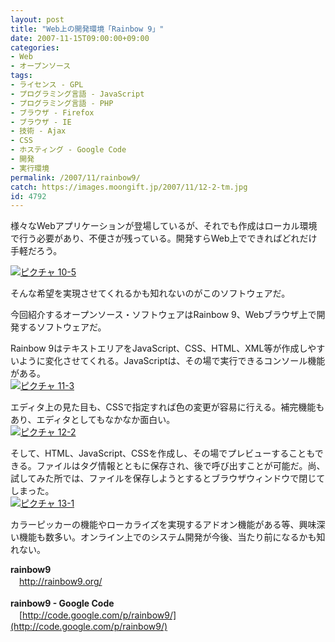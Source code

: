 ```yaml
---
layout: post
title: "Web上の開発環境「Rainbow 9」"
date: 2007-11-15T09:00:00+09:00
categories:
- Web
- オープンソース
tags: 
- ライセンス - GPL
- プログラミング言語 - JavaScript
- プログラミング言語 - PHP
- ブラウザ - Firefox
- ブラウザ - IE
- 技術 - Ajax
- CSS
- ホスティング - Google Code
- 開発
- 実行環境
permalink: /2007/11/rainbow9/
catch: https://images.moongift.jp/2007/11/12-2-tm.jpg
id: 4792
---
```

様々なWebアプリケーションが登場しているが、それでも作成はローカル環境で行う必要があり、不便さが残っている。開発すらWeb上でできればどれだけ手軽だろう。   
  
[![ピクチャ 10-5](https://images.moongift.jp/2007/11/10-5-tm.jpg)](https://images.moongift.jp/2007/11/10-5.png)  
  
そんな希望を実現させてくれるかも知れないのがこのソフトウェアだ。   
  
今回紹介するオープンソース・ソフトウェアはRainbow 9、Webブラウザ上で開発するソフトウェアだ。   
<!--more-->  
Rainbow 9はテキストエリアをJavaScript、CSS、HTML、XML等が作成しやすいように変化させてくれる。JavaScriptは、その場で実行できるコンソール機能がある。   
[![ピクチャ 11-3](https://images.moongift.jp/2007/11/11-3-tm.jpg)](https://images.moongift.jp/2007/11/11-3.png)  
  
エディタ上の見た目も、CSSで指定すれば色の変更が容易に行える。補完機能もあり、エディタとしてもなかなか面白い。   
[![ピクチャ 12-2](https://images.moongift.jp/2007/11/12-2-tm.jpg)](https://images.moongift.jp/2007/11/12-2.png)  
  
そして、HTML、JavaScript、CSSを作成し、その場でプレビューすることもできる。ファイルはタグ情報とともに保存され、後で呼び出すことが可能だ。尚、試してみた所では、ファイルを保存しようとするとブラウザウィンドウで閉じてしまった。   
[![ピクチャ 13-1](https://images.moongift.jp/2007/11/13-1-tm.jpg)](https://images.moongift.jp/2007/11/13-1.png)  
  
カラーピッカーの機能やローカライズを実現するアドオン機能がある等、興味深い機能も数多い。オンライン上でのシステム開発が今後、当たり前になるかも知れない。   
  
**rainbow9**   
　[http://rainbow9.org/   
](http://rainbow9.org/)  
**rainbow9 - Google Code**   
　[http://code.google.com/p/rainbow9/](http://code.google.com/p/rainbow9/)

